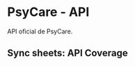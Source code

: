 # PsyCare - API

API oficial de PsyCare.


## Sync sheets: API Coverage
<!-- START_TABLE -->

<!-- END_TABLE -->
